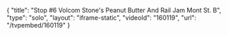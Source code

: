 {
    "title": "Stop #6 Volcom Stone's Peanut Butter And Rail Jam Mont St. B",
    "type": "solo",
    "layout": "iframe-static",
    "videoId": "160119",
    "url": "\/tvpembed\/160119"
}